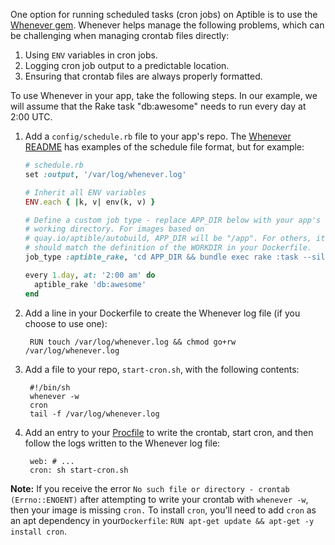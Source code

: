 One option for running scheduled tasks (cron jobs) on Aptible is to use the
[Whenever gem](https://github.com/javan/whenever). Whenever helps manage the
following problems, which can be challenging when managing crontab files
directly:

1. Using `ENV` variables in cron jobs.
2. Logging cron job output to a predictable location.
3. Ensuring that crontab files are always properly formatted.

To use Whenever in your app, take the following steps. In our example, we will
assume that the Rake task "db:awesome" needs to run every day at 2:00 UTC.

1. Add a `config/schedule.rb` file to your app's repo. The [Whenever
   README](https://github.com/javan/whenever#example-schedulerb-file) has
   examples of the schedule file format, but for example:

    ```ruby
    # schedule.rb
    set :output, '/var/log/whenever.log'

    # Inherit all ENV variables
    ENV.each { |k, v| env(k, v) }

    # Define a custom job type - replace APP_DIR below with your app's
    # working directory. For images based on
    # quay.io/aptible/autobuild, APP_DIR will be "/app". For others, it
    # should match the definition of the WORKDIR in your Dockerfile.
    job_type :aptible_rake, 'cd APP_DIR && bundle exec rake :task --silent :output'

    every 1.day, at: '2:00 am' do
      aptible_rake 'db:awesome'
    end
    ```

2. Add a line in your Dockerfile to create the Whenever log file (if you choose
   to use one):

        RUN touch /var/log/whenever.log && chmod go+rw /var/log/whenever.log

3. Add a file to your repo, `start-cron.sh`, with the following contents:

        #!/bin/sh
        whenever -w
        cron
        tail -f /var/log/whenever.log

4. Add an entry to your [Procfile][about-services] to write the crontab,
   start cron, and then follow the logs written to the Whenever log file:

        web: # ...
        cron: sh start-cron.sh

**Note:** If you receive the error `No such file or directory - crontab
(Errno::ENOENT)` after attempting to write your crontab with `whenever -w`,
then your image is missing `cron.` To install `cron`, you'll need to add `cron`
as an apt dependency in your`Dockerfile`: `RUN apt-get update && apt-get -y
install cron`.

  [about-services]: ./about-services
